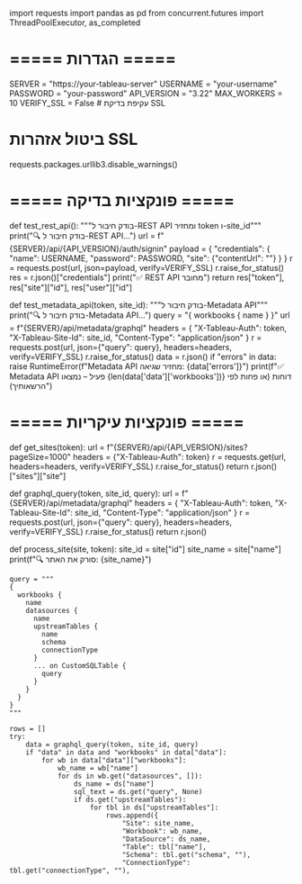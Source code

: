 import requests
import pandas as pd
from concurrent.futures import ThreadPoolExecutor, as_completed

# ===== הגדרות =====
SERVER = "https://your-tableau-server"
USERNAME = "your-username"
PASSWORD = "your-password"
API_VERSION = "3.22"
MAX_WORKERS = 10
VERIFY_SSL = False  # עקיפת בדיקת SSL

# ביטול אזהרות SSL
requests.packages.urllib3.disable_warnings()

# ===== פונקציות בדיקה =====
def test_rest_api():
    """בודק חיבור ל-REST API ומחזיר token ו-site_id"""
    print("🔍 בודק חיבור ל-REST API...")
    url = f"{SERVER}/api/{API_VERSION}/auth/signin"
    payload = {
        "credentials": {
            "name": USERNAME,
            "password": PASSWORD,
            "site": {"contentUrl": ""}
        }
    }
    r = requests.post(url, json=payload, verify=VERIFY_SSL)
    r.raise_for_status()
    res = r.json()["credentials"]
    print("✅ REST API מחובר")
    return res["token"], res["site"]["id"], res["user"]["id"]

def test_metadata_api(token, site_id):
    """בודק חיבור ל-Metadata API"""
    print("🔍 בודק חיבור ל-Metadata API...")
    query = "{ workbooks { name } }"
    url = f"{SERVER}/api/metadata/graphql"
    headers = {
        "X-Tableau-Auth": token,
        "X-Tableau-Site-Id": site_id,
        "Content-Type": "application/json"
    }
    r = requests.post(url, json={"query": query}, headers=headers, verify=VERIFY_SSL)
    r.raise_for_status()
    data = r.json()
    if "errors" in data:
        raise RuntimeError(f"Metadata API מחזיר שגיאה: {data['errors']}")
    print(f"✅ Metadata API פעיל – נמצאו {len(data['data']['workbooks'])} דוחות (או פחות לפי הרשאותיך)")

# ===== פונקציות עיקריות =====
def get_sites(token):
    url = f"{SERVER}/api/{API_VERSION}/sites?pageSize=1000"
    headers = {"X-Tableau-Auth": token}
    r = requests.get(url, headers=headers, verify=VERIFY_SSL)
    r.raise_for_status()
    return r.json()["sites"]["site"]

def graphql_query(token, site_id, query):
    url = f"{SERVER}/api/metadata/graphql"
    headers = {
        "X-Tableau-Auth": token,
        "X-Tableau-Site-Id": site_id,
        "Content-Type": "application/json"
    }
    r = requests.post(url, json={"query": query}, headers=headers, verify=VERIFY_SSL)
    r.raise_for_status()
    return r.json()

def process_site(site, token):
    site_id = site["id"]
    site_name = site["name"]
    print(f"🔍 סורק את האתר: {site_name}")

    query = """
    {
      workbooks {
        name
        datasources {
          name
          upstreamTables {
            name
            schema
            connectionType
          }
          ... on CustomSQLTable {
            query
          }
        }
      }
    }
    """

    rows = []
    try:
        data = graphql_query(token, site_id, query)
        if "data" in data and "workbooks" in data["data"]:
            for wb in data["data"]["workbooks"]:
                wb_name = wb["name"]
                for ds in wb.get("datasources", []):
                    ds_name = ds["name"]
                    sql_text = ds.get("query", None)
                    if ds.get("upstreamTables"):
                        for tbl in ds["upstreamTables"]:
                            rows.append({
                                "Site": site_name,
                                "Workbook": wb_name,
                                "DataSource": ds_name,
                                "Table": tbl["name"],
                                "Schema": tbl.get("schema", ""),
                                "ConnectionType": tbl.get("connectionType", ""),
